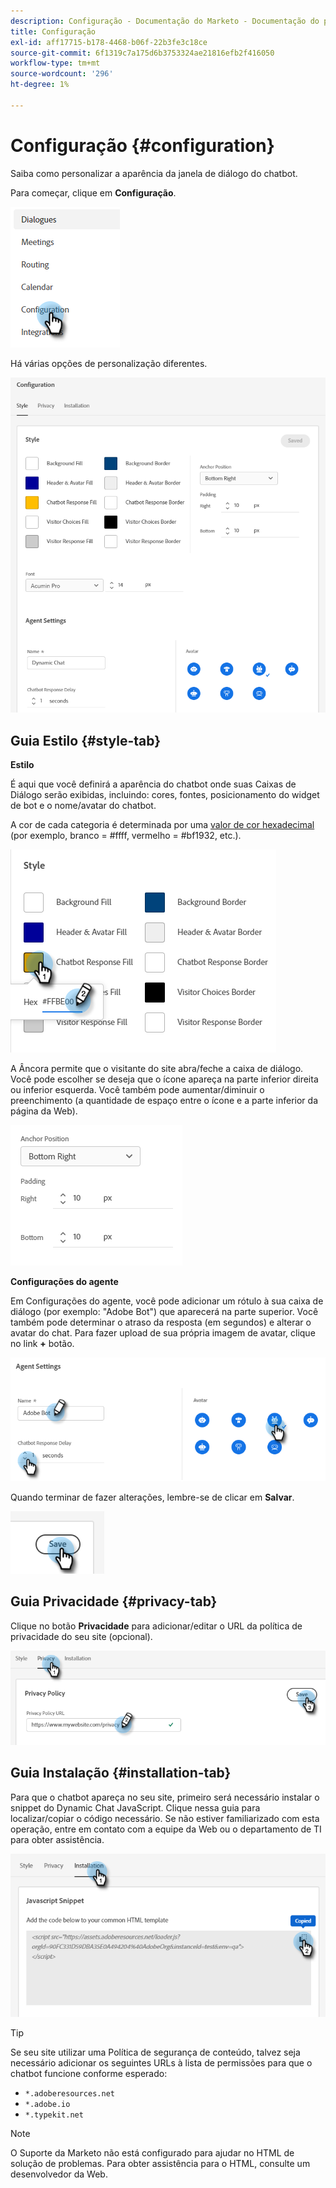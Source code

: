 ```yaml
---
description: Configuração - Documentação do Marketo - Documentação do produto
title: Configuração
exl-id: aff17715-b178-4468-b06f-22b3fe3c18ce
source-git-commit: 6f1319c7a175d6b3753324ae21816efb2f416050
workflow-type: tm+mt
source-wordcount: '296'
ht-degree: 1%

---
```


# Configuração {#configuration}

Saiba como personalizar a aparência da janela de diálogo do chatbot.

Para começar, clique em **Configuração**.

![](assets/configuration-1.png)

Há várias opções de personalização diferentes.

![](assets/configuration-2.png)

## Guia Estilo {#style-tab}

**Estilo**

É aqui que você definirá a aparência do chatbot onde suas Caixas de Diálogo serão exibidas, incluindo: cores, fontes, posicionamento do widget de bot e o nome/avatar do chatbot.

A cor de cada categoria é determinada por uma [valor de cor hexadecimal](https://color.adobe.com/create/color-wheel) (por exemplo, branco = #ffff, vermelho = #bf1932, etc.).

![](assets/configuration-3.png)

A Âncora permite que o visitante do site abra/feche a caixa de diálogo. Você pode escolher se deseja que o ícone apareça na parte inferior direita ou inferior esquerda. Você também pode aumentar/diminuir o preenchimento (a quantidade de espaço entre o ícone e a parte inferior da página da Web).

![](assets/configuration-4.png)

**Configurações do agente**

Em Configurações do agente, você pode adicionar um rótulo à sua caixa de diálogo (por exemplo: &quot;Adobe Bot&quot;) que aparecerá na parte superior. Você também pode determinar o atraso da resposta (em segundos) e alterar o avatar do chat. Para fazer upload de sua própria imagem de avatar, clique no link **+** botão.

![](assets/configuration-5.png)

Quando terminar de fazer alterações, lembre-se de clicar em **Salvar**.

![](assets/configuration-6.png)

## Guia Privacidade {#privacy-tab}

Clique no botão **Privacidade** para adicionar/editar o URL da política de privacidade do seu site (opcional).

![](assets/configuration-7.png)

## Guia Instalação {#installation-tab}

Para que o chatbot apareça no seu site, primeiro será necessário instalar o snippet do Dynamic Chat JavaScript. Clique nessa guia para localizar/copiar o código necessário. Se não estiver familiarizado com esta operação, entre em contato com a equipe da Web ou o departamento de TI para obter assistência.

![](assets/configuration-8.png)

>[!TIP]
>
>Se seu site utilizar uma Política de segurança de conteúdo, talvez seja necessário adicionar os seguintes URLs à lista de permissões para que o chatbot funcione conforme esperado:
>
>* `*.adoberesources.net`
>* `*.adobe.io`
>* `*.typekit.net`


>[!NOTE]
>
>O Suporte da Marketo não está configurado para ajudar no HTML de solução de problemas. Para obter assistência para o HTML, consulte um desenvolvedor da Web.
